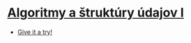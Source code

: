 # <a href="https://www.youtube.com/watch?v=-2nW6tu3ZAY">Algoritmy a štruktúry údajov I</a>

- <a href="https://m16peter.github.io/alsu/">Give it a try!</a>
